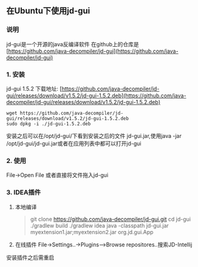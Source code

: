 ## 在Ubuntu下使用jd-gui

### 说明
jd-gui是一个开源的java反编译软件
在github上的仓库是
[https://github.com/java-decompiler/jd-gui](https://github.com/java-decompiler/jd-gui)

### 1. 安装
jd-gui 1.5.2 下载地址: [https://github.com/java-decompiler/jd-gui/releases/download/v1.5.2/jd-gui-1.5.2.deb](https://github.com/java-decompiler/jd-gui/releases/download/v1.5.2/jd-gui-1.5.2.deb)

	wget https://github.com/java-decompiler/jd-gui/releases/download/v1.5.2/jd-gui-1.5.2.deb
	sudo dpkg -i ./jd-gui-1.5.2.deb

安装之后可以在/opt/jd-gui/下看到安装之后的文件 jd-gui.jar,使用java -jar /opt/jd-gui/jd-gui.jar或者在应用列表中都可以打开jd-gui

### 2. 使用
File->Open File 或者直接将文件拖入jd-gui


### 3. IDEA插件

1. 本地编译

	> git clone https://github.com/java-decompiler/jd-gui.git
	> cd jd-gui
	> ./gradlew build 
	> ./gradlew idea
	> java -classpath jd-gui.jar myextension1.jar;myextension2.jar org.jd.gui.App

2. 在线插件
File->Settings..->Plugins–>Browse repositores..搜索JD-Intellij

安装插件之后需重启
